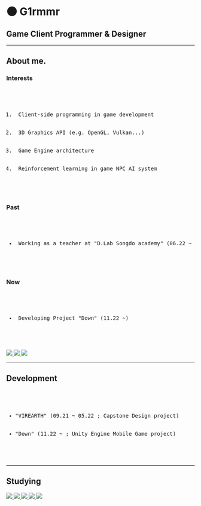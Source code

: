 # :new_moon: G1rmmr

## Game Client Programmer & Designer

---

## About me.

### Interests
<pre>
  <ol>
    <li> Client-side programming in game development </li>
    <li> 3D Graphics API (e.g. OpenGL, Vulkan...) </li>
    <li> Game Engine architecture </li>
    <li> Reinforcement learning in game NPC AI system </li>
	</ol>
</pre>

### Past
<pre>
  <ul>
    <li> Working as a teacher at "D.Lab Songdo academy" (06.22 ~ 03.23) </li>
  </ul>
</pre>

### Now
<pre>
  <ul>
    <li> Developing Project "Down" (11.22 ~) </li>
  </ul>
</pre>

<a href=https://github.com/G1rmmr/G1rmmr>
  <img src="https://img.shields.io/badge/Git Hub-000000?style=flat-square&logo=github&logoColor=white"/>
</a>

<a href=https://www.instagram.com/g1_r.mm.r/>
  <img src="https://img.shields.io/badge/Instagram-E4405F?style=flat-square&logo=instagram&logoColor=white"/>
</a>

<a href=https://www.youtube.com/channel/UCecwbtBo5lBOogKllxtCoBg/>
  <img src="https://img.shields.io/badge/YouTube-ff0000?style=flat-square&logo=youtube&logoColor=white"/>
</a>

---

## Development
<pre>
	<ul> 
		<li>"VIREARTH" (09.21 ~ 05.22 ; Capstone Design project)</li>
    <li>"Down" (11.22 ~ ; Unity Engine Mobile Game project)</li>
  </ul>
</pre>
 
---

## Studying

<a href=https://google.github.io/styleguide/cppguide.html#C++_Version>
  <img src="https://img.shields.io/badge/C++-00599C?style=flat-square&logo=cplusplus&logoColor=white"/>
</a>

<a href=https://google.github.io/styleguide/csharp-style.html>
  <img src="https://img.shields.io/badge/C Sharp-239120?style=flat-square&logo=csharp&logoColor=white"/>
</a>
  
<a href="https://www.acmicpc.net/user/black_hand">
  <img src="https://img.shields.io/badge/Data structure & Algorithm-00BCB4?style=flat-square&logo=thealgorithms&logoColor=white"/>
</a>

<a href="">
  <img src="https://img.shields.io/badge/Unity Engine-000000?style=flat-square&logo=unity&logoColor=white"/>
</a>

<a href="">
  <img src="https://img.shields.io/badge/Unreal 5-000000?style=flat-square&logo=unrealengine&logoColor=white"/> 
</a>
